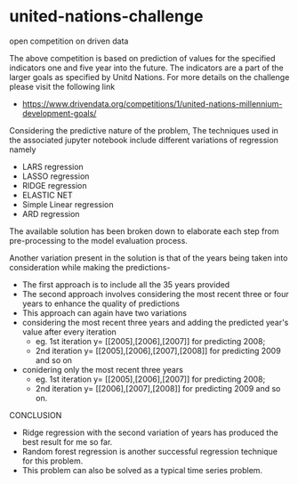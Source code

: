 # united-nations-challenge

open competition on driven data

The above competition is based on prediction of  values for the specified indicators one and five year into the future. The indicators are a part of the larger goals as specified by Unitd Nations.
For more details on the challenge please visit the following link
- https://www.drivendata.org/competitions/1/united-nations-millennium-development-goals/

Considering the predictive nature of the problem, The techniques used in the associated jupyter notebook include different variations of regression namely

- LARS regression
- LASSO regression
- RIDGE regression
- ELASTIC NET 
- Simple Linear regression
- ARD regression

The available solution has been broken down to elaborate each step from pre-processing to the model evaluation process. 

Another variation present in the solution is that of the years being taken into consideration while making the predictions-
- The first approach is to include all the 35 years provided
- The second approach involves considering the most recent three or four years to enhance the quality of predictions
- This approach can again have two variations 
- considering the most recent three years and adding the predicted year's value after every iteration
  - eg. 1st iteration y= [[2005],[2006],[2007]] for predicting 2008; 
  - 2nd iteration y= [[2005],[2006],[2007],[2008]] for predicting 2009 and so on
- conidering only the most recent three years 
  - eg. 1st iteration y= [[2005],[2006],[2007]] for predicting 2008;
  - 2nd iteration y= [[2006],[2007],[2008]] for predicting 2009 and so on.
                
 
CONCLUSION
- Ridge regression with the second variation of years has produced the best result for me so far.
- Random forest regression is another successful regression technique for this problem.
- This problem can also be solved as a typical time series problem. 
